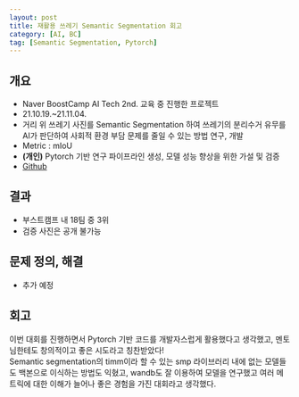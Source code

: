 ```yaml
---
layout: post
title: 재활용 쓰레기 Semantic Segmentation 회고
category: [AI, BC]
tag: [Semantic Segmentation, Pytorch] 
---
```


## 개요

- Naver BoostCamp AI Tech 2nd. 교육 중 진행한 프로젝트  
- 21.10.19.~21.11.04.
- 거리 위 쓰레기 사진를 Semantic Segmentation 하여 쓰레기의 분리수거 유무를 AI가 판단하여 사회적 환경 부담 문제를 줄일 수 있는 방법 연구, 개발  
- Metric : mIoU
- **(개인)** Pytorch 기반 연구 파이프라인 생성, 모델 성능 향상을 위한 가설 및 검증
- [Github](https://github.com/boostcampaitech2/semantic-segmentation-level2-cv-04)

## 결과

- 부스트캠프 내 18팀 중 3위
- 검증 사진은 공개 불가능

## 문제 정의, 해결

- 추가 예정   

## 회고

이번 대회를 진행하면서 Pytorch 기반 코드를 개발자스럽게 활용했다고 생각했고, 멘토님한테도 창의적이고 좋은 시도라고 칭찬받았다!  
Semantic segmentation의 timm이라 할 수 있는 smp 라이브러리 내에 없는 모델들도 백본으로 이식하는 방법도 익혔고, wandb도 잘 이용하여 모델을 연구했고 여러 메트릭에 대한 이해가 늘어나 좋은 경험을 가진 대회라고 생각했다.  